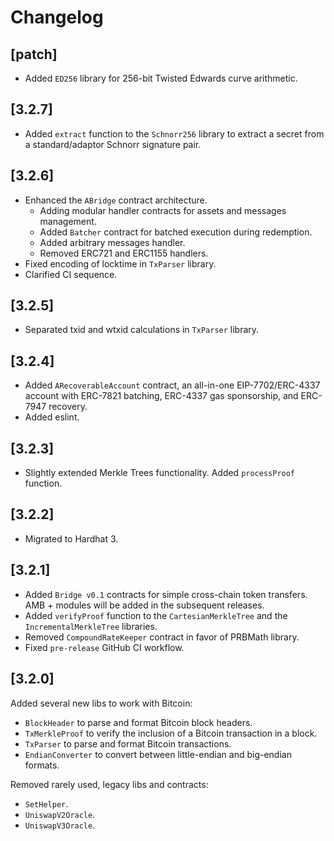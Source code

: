# Changelog

## [patch]

- Added `ED256` library for 256-bit Twisted Edwards curve arithmetic.

## [3.2.7]

- Added `extract` function to the `Schnorr256` library to extract a secret from a standard/adaptor Schnorr signature pair.

## [3.2.6]

- Enhanced the `ABridge` contract architecture.
  - Adding modular handler contracts for assets and messages management.
  - Added `Batcher` contract for batched execution during redemption.
  - Added arbitrary messages handler.
  - Removed ERC721 and ERC1155 handlers.
- Fixed encoding of locktime in `TxParser` library.
- Clarified CI sequence.

## [3.2.5]

- Separated txid and wtxid calculations in `TxParser` library.

## [3.2.4]

- Added `ARecoverableAccount` contract, an all-in-one EIP-7702/ERC-4337 account with ERC-7821 batching, ERC-4337 gas sponsorship, and ERC-7947 recovery.
- Added eslint.

## [3.2.3]

- Slightly extended Merkle Trees functionality. Added `processProof` function.

## [3.2.2]

- Migrated to Hardhat 3.

## [3.2.1]

- Added `Bridge v0.1` contracts for simple cross-chain token transfers. AMB + modules will be added in the subsequent releases.
- Added `verifyProof` function to the `CartesianMerkleTree` and the `IncrementalMerkleTree` libraries.
- Removed `CompoundRateKeeper` contract in favor of PRBMath library.
- Fixed `pre-release` GitHub CI workflow.

## [3.2.0]

Added several new libs to work with Bitcoin:

- `BlockHeader` to parse and format Bitcoin block headers.
- `TxMerkleProof` to verify the inclusion of a Bitcoin transaction in a block.
- `TxParser` to parse and format Bitcoin transactions.
- `EndianConverter` to convert between little-endian and big-endian formats.

Removed rarely used, legacy libs and contracts:

- `SetHelper`.
- `UniswapV2Oracle`.
- `UniswapV3Oracle`.

